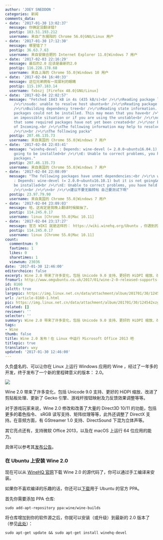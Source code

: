 ```yaml
---
author: 'JOEY SNEDDON '
categories: 新闻
comments_data:
- date: '2017-01-30 13:02:37'
  message: 你确定没翻译错?
  postip: 183.51.193.212
  username: 来自广东揭阳的 Chrome 56.0|GNU/Linux 用户
- date: '2017-01-30 17:12:30'
  message: 哪里错了？
  postip: 36.63.7.63
  username: 来自安徽合肥的 Internet Explorer 11.0|Windows 7 用户
- date: '2017-02-03 22:16:29'
  message: 最后的2.0 应该是最新的2.0
  postip: 116.228.178.68
  username: 来自上海的 Chrome 55.0|Windows 10 用户
- date: '2017-02-04 16:40:33'
  message: 这位兄弟拥有一双犀利的眼睛
  postip: 115.197.183.14
  username: fxbszj [Firefox 48.0|GNU/Linux]
- date: '2017-02-04 22:02:57'
  message: "Fetched 1843 kB in 4s (435 kB/s)<br />\r\nReading package lists... Done<br
    />\r\nsudo: unable to resolve host ubuntu<br />\r\nReading package lists... Done<br
    />\r\nBuilding dependency tree<br />\r\nReading state information... Done<br />\r\nSome
    packages could not be installed. This may mean that you have<br />\r\nrequested
    an impossible situation or if you are using the unstable<br />\r\ndistribution
    that some required packages have not yet been created<br />\r\nor been moved out
    of Incoming.<br />\r\nThe following information may help to resolve the situation:<br
    />\r\n<br />\r\nThe following packa"
  postip: 207.46.135.73
  username: 来自美国的 Chrome 55.0|Windows 7 用户
- date: '2017-02-04 22:03:41'
  message: "winehq-devel : Depends: wine-devel (= 2.0.0~ubuntu16.04.1) but it is not
    going to be installed<br />\r\nE: Unable to correct problems, you have held broken
    packages."
  postip: 207.46.135.73
  username: 来自美国的 Chrome 55.0|Windows 7 用户
- date: '2017-02-04 22:08:09'
  message: "The following packages have unmet dependencies:<br />\r\n winehq-devel
    : Depends: wine-devel (= 2.0.0~ubuntu16.10.1) but it is not going&nbsp;&nbsp;to
    be installed<br />\r\nE: Unable to correct problems, you have held broken packages.<br
    />\r\n<br />\r\n<br />\r\n建议不要无脑转帖 自己要测试下啊"
  postip: 23.97.79.90
  username: 来自美国的 Chrome 55.0|Windows 7 用户
- date: '2017-02-04 23:09:03'
  message: 哈，这肯定是我晚上翻译时候脑抽了。
  postip: 114.245.0.17
  username: linux [Chrome 55.0|Mac 10.11]
- date: '2017-02-04 23:17:27'
  message: 官方 WIKI 就是这样的： https://wiki.winehq.org/Ubuntu ，你遇到的错误或也可以从该 URL 中得到帮助。
  postip: 114.245.0.17
  username: linux [Chrome 55.0|Mac 10.11]
count:
  commentnum: 9
  favtimes: 1
  likes: 0
  sharetimes: 1
  viewnum: 23036
date: '2017-01-30 12:46:00'
editorchoice: false
excerpt: Wine 2.0 带来了许多变化，包括 Unicode 9.0 支持、更好的 HiDPI 缩放、改进了剪贴板处理、更新了 Gecko 引擎、游戏杆按钮映射及力反馈效果调整等等。
fromurl: http://www.omgubuntu.co.uk/2017/01/wine-2-0-released-supports-microsoft-office-2013
id: 8160
islctt: true
largepic: https://img.linux.net.cn/data/attachment/album/201701/30/124542xzg7himko200jg7d.jpg
url: /article-8160-1.html
pic: https://img.linux.net.cn/data/attachment/album/201701/30/124542xzg7himko200jg7d.jpg.thumb.jpg
related: []
reviewer: ''
selector: ''
summary: Wine 2.0 带来了许多变化，包括 Unicode 9.0 支持、更好的 HiDPI 缩放、改进了剪贴板处理、更新了 Gecko 引擎、游戏杆按钮映射及力反馈效果调整等等。
tags:
- Wine
thumb: false
title: Wine 2.0 发布！在 Linux 中运行 Microsoft Office 2013 吧
titlepic: true
translator: wxy
updated: '2017-01-30 12:46:00'
---
```


久负盛名的、可以让你在 Linux 上运行 Windows 应用的 Wine ，经过了一年多的开发，终于发布了一个新的里程碑意义的版本： 2.0。


![](/data/attachment/album/201701/30/124542xzg7himko200jg7d.jpg)


Wine 2.0 带来了许多变化，包括 Unicode 9.0 支持、更好的 HiDPI 缩放、改进了剪贴板处理、更新了 Gecko 引擎、游戏杆按钮映射及力反馈效果调整等等。


对于游戏玩家来说，Wine 2.0 修改和改善了大量的 Direct3D 10/11 的功能，包括更多的着色指令、 sRGB 读写支持、矩阵纹理等等，此外还调整了 DirectX 支持。在音频方面，有 GStreamer 1.0 支持、DirectSound 下混为立体声等。


其它亮点还有，支持微软 Office 2013，以及在 macOS 上运行 64 位应用的能力。


具体可以参考其[发布公告](https://www.winehq.org/announce/2.0)。


### 在 Ubuntu 上安装 Wine 2.0


现在可以从 [WineHQ 官网](https://www.winehq.org/download)下载 Wine 2.0 的源代码了，你可以通过手工编译来安装。


如果你不喜欢编译的乐趣的话，你还可以[下载](https://launchpad.net/~wine/+archive/ubuntu/wine-builds)用于 Ubuntu 的官方 PPA。


首先你需要添加 PPA 仓库:



```
sudo add-apt-repository ppa:wine/wine-builds
```

将仓库增加到你的软件源之后，你就可以安装（或升级）到最新的 2.0 版本了（参见[此处](https://wiki.winehq.org/Ubuntu)）：



```
sudo apt-get update && sudo apt-get install winehq-devel
```